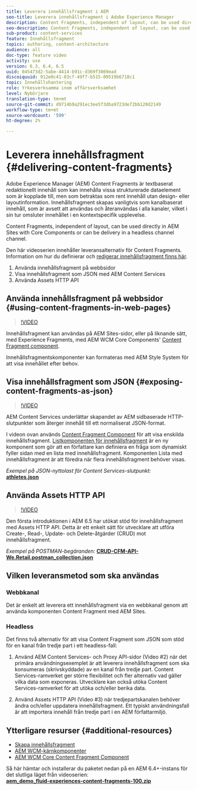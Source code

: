 ```yaml
---
title: Leverera innehållsfragment i AEM
seo-title: Leverera innehållsfragment i Adobe Experience Manager
description: Content Fragments, independent of layout, can be used directly in AEM Sites with Core Components or can be delivery in a headless channel channel.
seo-description: Content Fragments, independent of layout, can be used directly in AEM Sites with Core Components or can be delivery in a headless channel channel.
sub-product: content-services
feature: Innehållsfragment
topics: authoring, content-architecture
audience: all
doc-type: feature video
activity: use
version: 6.3, 6.4, 6.5
uuid: 045473d2-5abe-4414-b91c-d369f3069ead
discoiquuid: 912e0c41-83cf-49f7-b515-09519b6718c1
topic: Innehållshantering
role: Yrkesverksamma inom affärsverksamhet
level: Nybörjare
translation-type: tm+mt
source-git-commit: d9714b9a291ec3ee5f3dba9723de72bb120d2149
workflow-type: tm+mt
source-wordcount: '599'
ht-degree: 2%

---
```



# Leverera innehållsfragment {#delivering-content-fragments}

Adobe Experience Manager (AEM) Content Fragments är textbaserat redaktionellt innehåll som kan innehålla vissa strukturerade dataelement som är kopplade till, men som betraktas som rent innehåll utan design- eller layoutinformation. Innehållsfragment skapas vanligtvis som kanalbaserat innehåll, som är avsett att användas och återanvändas i alla kanaler, vilket i sin tur omsluter innehållet i en kontextspecifik upplevelse.

Content Fragments, independent of layout, can be used directly in AEM Sites with Core Components or can be delivery in a headless channel channel.

Den här videoserien innehåller leveransalternativ för Content Fragments. Information om hur du definierar och [redigerar innehållsfragment finns här](content-fragments-feature-video-use.md).

1. Använda innehållsfragment på webbsidor
2. Visa innehållsfragment som JSON med AEM Content Services
3. Använda Assets HTTP API

## Använda innehållsfragment på webbsidor {#using-content-fragments-in-web-pages}

>[!VIDEO](https://video.tv.adobe.com/v/22449/?quality=12&learn=on)

Innehållsfragment kan användas på AEM Sites-sidor, eller på liknande sätt, med Experience Fragments, med AEM WCM Core Components&#39; [Content Fragment component](https://docs.adobe.com/content/help/en/experience-manager-core-components/using/components/content-fragment-component.html).

Innehållsfragmentskomponenter kan formateras med AEM Style System för att visa innehållet efter behov.

## Visa innehållsfragment som JSON {#exposing-content-fragments-as-json}

>[!VIDEO](https://video.tv.adobe.com/v/22448/?quality=12&learn=on)

AEM Content Services underlättar skapandet av AEM sidbaserade HTTP-slutpunkter som återger innehåll till ett normaliserat JSON-format.

I videon ovan används [Content Fragment Component](https://docs.adobe.com/content/help/en/experience-manager-core-components/using/components/content-fragment-component.html) för att visa enskilda innehållsfragment. [Listkomponenten för innehållsfragment](https://docs.adobe.com/content/help/en/experience-manager-core-components/using/components/content-fragment-list.html) är en ny komponent som gör att en författare kan definiera en fråga som dynamiskt fyller sidan med en lista med innehållsfragment. Komponenten Lista med innehållsfragment är att föredra när flera innehållsfragment behöver visas.

*Exempel på JSON-nyttolast för Content Services-slutpunkt:*\
**[athletes.json](assets/athletes.json)**

## Använda Assets HTTP API

>[!VIDEO](https://video.tv.adobe.com/v/26390/?quality=12&learn=on)

Den första introduktionen i AEM 6.5 har utökat stöd för innehållsfragment med Assets HTTP API. Detta är ett enkelt sätt för utvecklare att utföra Create-, Read-, Update- och Delete-åtgärder (CRUD) mot innehållsfragment.

*Exempel på POSTMAN-begäranden:*
**[CRUD-CFM-API-We.Retail.postman_collection.json](assets/CRUD-CFM-API-We.Retail.postman_collection.json)**

## Vilken leveransmetod som ska användas

### Webbkanal

Det är enkelt att leverera ett innehållsfragment via en webbkanal genom att använda komponenten Content Fragment med AEM Sites.

### Headless

Det finns två alternativ för att visa Content Fragment som JSON som stöd för en kanal från tredje part i ett headless-fall:

1. Använd AEM Content Services- och Proxy API-sidor (Video #2) när det primära användningsexemplet är att leverera innehållsfragment som ska konsumeras (skrivskyddade) av en kanal från tredje part. Content Services-ramverket ger större flexibilitet och fler alternativ vad gäller vilka data som exponeras. Utvecklare kan också utöka Content Services-ramverket för att utöka och/eller berika data.

2. Använd Assets HTTP API (Video #3) när tredjepartskanalen behöver ändra och/eller uppdatera innehållsfragment. Ett typiskt användningsfall är att importera innehåll från tredje part i en AEM författarmiljö.

## Ytterligare resurser {#additional-resources}

* [Skapa innehållsfragment](content-fragments-feature-video-use.md)
* [AEM WCM-kärnkomponenter](https://docs.adobe.com/content/help/en/experience-manager-core-components/using/introduction.html)
* [AEM WCM Core Content Fragment Component](https://docs.adobe.com/content/help/en/experience-manager-core-components/using/components/content-fragment-component.html)

Så här hämtar och installerar du paketet nedan på en AEM 6.4+-instans för det slutliga läget från videoserien:\
**[aem_demo_fluid-experiences-content-fragments-100.zip](assets/aem_demo_fluid-experiencescontent-fragments-100.zip)**
